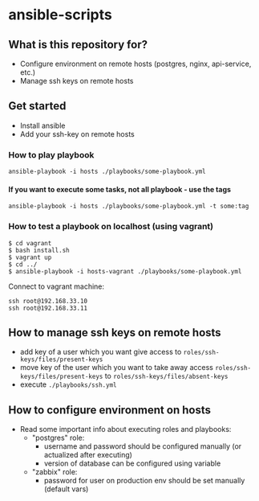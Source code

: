 # ansible-scripts

## What is this repository for?
* Configure environment on remote hosts (postgres, nginx, api-service, etc.)
* Manage ssh keys on remote hosts

## Get started
* Install ansible
* Add your ssh-key on remote hosts

### How to play playbook
```
ansible-playbook -i hosts ./playbooks/some-playbook.yml
```

#### If you want to execute some tasks, not all playbook - use the tags
```
ansible-playbook -i hosts ./playbooks/some-playbook.yml -t some:tag
```

### How to test a playbook on localhost (using vagrant)

```
$ cd vagrant
$ bash install.sh
$ vagrant up
$ cd ../
$ ansible-playbook -i hosts-vagrant ./playbooks/some-playbook.yml
```

Connect to vagrant machine:
```
ssh root@192.168.33.10
ssh root@192.168.33.11
```

## How to manage ssh keys on remote hosts
* add key of a user which you want give access to `roles/ssh-keys/files/present-keys`
* move key of the user which you want to take away access `roles/ssh-keys/files/present-keys` to `roles/ssh-keys/files/absent-keys`
* execute `./playbooks/ssh.yml`

## How to configure environment on hosts

* Read some important info about executing roles and playbooks:
  * "postgres" role:
    - username and password should be configured manually (or actualized after executing)
    - version of database can be configured using variable
  * "zabbix" role:
     - password for user on production env should be set manually (default vars)
